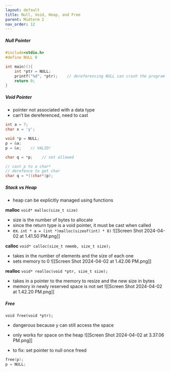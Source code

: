 ```yaml
---
layout: default
title: Null, Void, Heap, and Free
parent: Midterm 2
nav_order: 12
---
```

##### Null Pointer
```C
#include<stdio.h>
#define NULL 0

int main)(){
	int *ptr = NULL;
	printf("%d", *ptr);    // dereferencing NULL can crash the program
	return 0;
}

```
##### Void Pointer
- pointer not associated with a data type
- can’t be dereferenced, need to cast
```C
int a = 7;
char x = 'y';

void *p = NULL;
p = &a;
p = &x;    // VALID!

char q = *p;    // not allowed

// cast p to a char*
// derefence to get char
char q = *((char*)p);
```
##### Stack vs Heap
- heap can be explicitly managed using functions

**malloc**
`void* malloc(size_t size)`
- size is the number of bytes to allocate
- since the return type is a void pointer, it must be cast when called
- ex. `int * a = (int *)malloc(sizeof(int) * 8)`
![[Screen Shot 2024-04-02 at 1.41.50 PM.png]]

**calloc**
`void* calloc(size_t nmemb, size_t size);`
- takes in the number of elements and the size of each one
- sets memory to 0
![[Screen Shot 2024-04-02 at 1.42.06 PM.png]]

**realloc**
`void* realloc(void *ptr, size_t size);`
- takes in a pointer to the memory to resize and the new size in bytes
- memory in newly reserved space is not set
![[Screen Shot 2024-04-02 at 1.42.20 PM.png]]
##### Free
`void free(void *ptr);`
- dangerous because y can still access the space
- only works for space on the heap
![[Screen Shot 2024-04-02 at 3.37.06 PM.png]]

- to fix: set pointer to null once freed
```C
free(p);
p = NULL;
```
